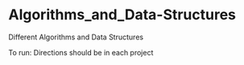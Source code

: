 # Algorithms_and_Data-Structures
Different Algorithms and Data Structures

To run: Directions should be in each project
